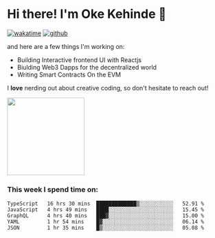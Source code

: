 # Hi there! I'm Oke Kehinde :cowboy_hat_face:

[![wakatime](https://wakatime.com/badge/user/5f3f42a0-7b4f-4c4b-b2da-012c5ac2fa62.svg)](https://wakatime.com/@5f3f42a0-7b4f-4c4b-b2da-012c5ac2fa62)
[![github](https://img.shields.io/github/followers/okeken?logo=github&style=plastic)](https://github.com/okeken?tab=followers)

and here are a few things I'm working on:

- Building Interactive frontend UI with Reactjs
- Biulding Web3 Dapps for the decentralized world
- Writing Smart Contracts On the EVM

I **love** nerding out about creative coding, so don't hesitate to reach out!


<img height="180em" src="https://github-readme-stats.vercel.app/api?username=okeken&show_icons=true&hide_border=true&&count_private=true&include_all_commits=true" />

### This week I spend time on:

<!--START_SECTION:waka-->
```text
TypeScript   16 hrs 30 mins  █████████████▒░░░░░░░░░░░   52.91 % 
JavaScript   4 hrs 49 mins   ████░░░░░░░░░░░░░░░░░░░░░   15.45 % 
GraphQL      4 hrs 40 mins   ███▓░░░░░░░░░░░░░░░░░░░░░   15.00 % 
YAML         1 hr 54 mins    █▓░░░░░░░░░░░░░░░░░░░░░░░   06.14 % 
JSON         1 hr 35 mins    █▒░░░░░░░░░░░░░░░░░░░░░░░   05.08 % 
```
<!--END_SECTION:waka-->
